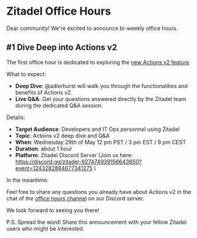# Zitadel Office Hours

Dear community!
We're excited to announce bi-weekly office hours.

## #1 Dive Deep into Actions v2

The first office hour is dedicated to exploring the [new Actions v2 feature](https://zitadel.com/docs/concepts/features/actions_v2).

What to expect:

* **Deep Dive**: @adlerhurst will walk you through the functionalities and benefits of Actions v2.
* **Live Q&A**: Get your questions answered directly by the Zitadel team during the dedicated Q&A session.

Details:

* **Target Audience**: Developers and IT Ops personnel using Zitadel
* **Topic**: Actions v2 deep dive and Q&A
* **When**: Wednesday 29th of May 12 pm PST / 3 pm EST / 9 pm CEST
* **Duration**: about 1 hour
* **Platform**: Zitadel Discord Server (Join us here:  https://discord.gg/zitadel-927474939156643850?event=1243282884677341275 )

In the meantime:

Feel free to share any questions you already have about Actions v2 in the chat of the [office hours channel](https://discord.com/channels/927474939156643850/1243281463554605058) on our Discord server.

We look forward to seeing you there!

P.S. Spread the word! Share this announcement with your fellow Zitadel users who might be interested.
